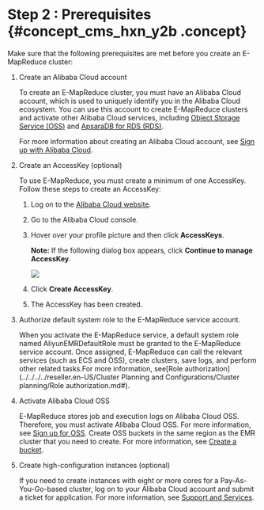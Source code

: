 # Step 2 : Prerequisites {#concept_cms_hxn_y2b .concept}

Make sure that the following prerequisites are met before you create an E-MapReduce cluster:

1.  Create an Alibaba Cloud account

    To create an E-MapReduce cluster, you must have an Alibaba Cloud account, which is used to uniquely identify you in the Alibaba Cloud ecosystem. You can use this account to create E-MapReduce clusters and activate other Alibaba Cloud services, including [Object Storage Service \(OSS\)](https://www.alibabacloud.com/product/oss) and [ApsaraDB for RDS \(RDS\)](https://www.alibabacloud.com/product/rds).

    For more information about creating an Alibaba Cloud account, see [Sign up with Alibaba Cloud](https://partners-intl.aliyun.com/help/doc-detail/50482.htm).

2.  Create an AccessKey \(optional\)

    To use E-MapReduce, you must create a minimum of one AccessKey. Follow these steps to create an AccessKey:

    1.  Log on to the [Alibaba Cloud website](https://partners-intl.aliyun.com/login-required).

    2.  Go to the Alibaba Cloud console.
    3.  Hover over your profile picture and then click **AccessKeys**.

        **Note:** If the following dialog box appears, click **Continue to manage AccessKey**.

        ![](http://static-aliyun-doc.oss-cn-hangzhou.aliyuncs.com/assets/img/17837/155927270210452_en-US.png)

    4.  Click **Create AccessKey**.
    5.  The AccessKey has been created.
3.  Authorize default system role to the E-MapReduce service account.

    When you activate the E-MapReduce service, a default system role named AliyunEMRDefaultRole must be granted to the E-MapReduce service account. Once assigned, E-MapReduce can call the relevant services \(such as ECS and OSS\), create clusters, save logs, and perform other related tasks.For more information, see[Role authorization](../../../../reseller.en-US/Cluster Planning and Configurations/Cluster planning/Role authorization.md#).

4.  Activate Alibaba Cloud OSS

    E-MapReduce stores job and execution logs on Alibaba Cloud OSS. Therefore, you must activate Alibaba Cloud OSS. For more information, see [Sign up for OSS](https://partners-intl.aliyun.com/help/doc-detail/31884.htm?). Create OSS buckets in the same region as the EMR cluster that you need to create. For more information, see [Create a bucket](https://partners-intl.aliyun.com/help/doc-detail/31885.htm?).

5.  Create high-configuration instances \(optional\)

    If you need to create instances with eight or more cores for a Pay-As-You-Go-based cluster, log on to your Alibaba Cloud account and submit a ticket for application. For more information, see [Support and Services](https://workorder.console.aliyun.com/console.htm).


